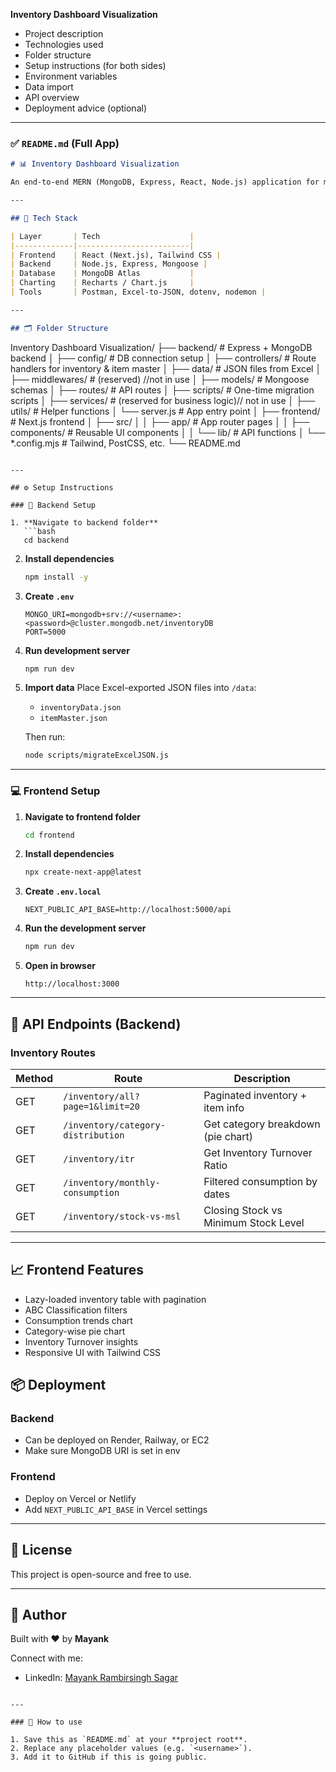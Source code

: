 **Inventory Dashboard Visualization**

* Project description
* Technologies used
* Folder structure
* Setup instructions (for both sides)
* Environment variables
* Data import
* API overview
* Deployment advice (optional)

---

### ✅ `README.md` (Full App)

```markdown
# 📊 Inventory Dashboard Visualization

An end-to-end MERN (MongoDB, Express, React, Node.js) application for managing and visualizing inventory data. Built for operational clarity using dashboards, charts, and clean data pipelines.

---

## 🚀 Tech Stack

| Layer       | Tech                    |
|-------------|-------------------------|
| Frontend    | React (Next.js), Tailwind CSS |
| Backend     | Node.js, Express, Mongoose |
| Database    | MongoDB Atlas           |
| Charting    | Recharts / Chart.js     |
| Tools       | Postman, Excel-to-JSON, dotenv, nodemon |

---

## 🗂️ Folder Structure

```

Inventory Dashboard Visualization/
├── backend/ # Express + MongoDB backend
│ ├── config/ # DB connection setup
│ ├── controllers/ # Route handlers for inventory & item master
│ ├── data/ # JSON files from Excel
│ ├── middlewares/ # (reserved) //not in use
│ ├── models/ # Mongoose schemas
│ ├── routes/ # API routes
│ ├── scripts/ # One-time migration scripts
│ ├── services/ # (reserved for business logic)// not in use
│ ├── utils/ # Helper functions
│ └── server.js # App entry point
│
├── frontend/ # Next.js frontend
│ ├── src/
│ │ ├── app/ # App router pages
│ │ ├── components/ # Reusable UI components
│ │ └── lib/ # API functions
│ └── *.config.mjs # Tailwind, PostCSS, etc.
└── README.md

````

---

## ⚙️ Setup Instructions

### 🔧 Backend Setup

1. **Navigate to backend folder**
   ```bash
   cd backend
````

2. **Install dependencies**

   ```bash
   npm install -y
   ```

3. **Create `.env`**

   ```
   MONGO_URI=mongodb+srv://<username>:<password>@cluster.mongodb.net/inventoryDB
   PORT=5000
   ```

4. **Run development server**

   ```bash
   npm run dev
   ```

5. **Import data**
   Place Excel-exported JSON files into `/data`:

   * `inventoryData.json`
   * `itemMaster.json`

   Then run:

   ```bash
   node scripts/migrateExcelJSON.js
   ```

---

### 💻 Frontend Setup

1. **Navigate to frontend folder**

   ```bash
   cd frontend
   ```

2. **Install dependencies**

   ```bash
   npx create-next-app@latest
   ```

3. **Create `.env.local`**

   ```
   NEXT_PUBLIC_API_BASE=http://localhost:5000/api
   ```

4. **Run the development server**

   ```bash
   npm run dev
   ```

5. **Open in browser**

   ```
   http://localhost:3000
   ```

---

## 📡 API Endpoints (Backend)

### Inventory Routes

| Method | Route                              | Description                        |
| ------ | ---------------------------------- | ---------------------------------- |
| GET    | `/inventory/all?page=1&limit=20`   | Paginated inventory + item info    |
| GET    | `/inventory/category-distribution` | Get category breakdown (pie chart) |
| GET    | `/inventory/itr`                   | Get Inventory Turnover Ratio       |
| GET    | `/inventory/monthly-consumption`   | Filtered consumption by dates      |
| GET    | `/inventory/stock-vs-msl`          | Closing Stock vs Minimum Stock Level
---

## 📈 Frontend Features

* Lazy-loaded inventory table with pagination
* ABC Classification filters
* Consumption trends chart
* Category-wise pie chart
* Inventory Turnover insights
* Responsive UI with Tailwind CSS


## 📦 Deployment

### Backend

* Can be deployed on Render, Railway, or EC2
* Make sure MongoDB URI is set in env

### Frontend

* Deploy on Vercel or Netlify
* Add `NEXT_PUBLIC_API_BASE` in Vercel settings

---

## 📄 License

This project is open-source and free to use.

---

## 🙌 Author

Built with ❤️ by **Mayank**

Connect with me:

* LinkedIn: [Mayank Rambirsingh Sagar](https://www.linkedin.com/in/mayank-sagar-mern/)

```

---

### 📌 How to use

1. Save this as `README.md` at your **project root**.
2. Replace any placeholder values (e.g. `<username>`).
3. Add it to GitHub if this is going public.

```
